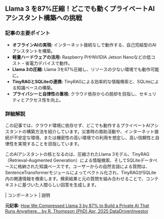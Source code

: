 ## Llama 3 を87%圧縮！どこでも動くプライベートAIアシスタント構築への挑戦

### 記事の主要ポイント

* **オフラインAIの実現:** インターネット接続なしで動作する、自己完結型のAIアシスタントを構築。
* **軽量ハードウェアの活用:** Raspberry PiやNVIDIA Jetson Nanoなどの低コスト・省電力デバイスで動作。
* **Llama 3の圧縮:** Llama 3を87%圧縮し、リソースの少ない環境でも動作可能に。
* **TinyRAGとSQLiteの連携:** TinyRAGによる効率的な情報検索と、SQLiteによる知識ベースの構築。
* **プライバシーと自律性の重視:** クラウド依存からの脱却を目指し、セキュリティとアクセス性を向上。

### 詳細解説

この記事では、クラウド環境に依存せず、どこでも動作するプライベートAIアシスタントの構築方法を紹介しています。災害時の救助活動や、インターネット接続が不安定な環境、または機密性の高い環境での利用を想定し、高い信頼性と自律性を実現することを目指しています。

このAIアシスタントの核となるのは、圧縮されたLlama 3モデル、TinyRAG（Retrieval-Augmented Generation）による情報検索、そしてSQLiteデータベースに格納された知識ベースです。ユーザーからの自然言語による質問は、SentenceTransformerモジュールによってベクトル化され、TinyRAGがSQLite内の関連情報を検索します。検索結果と元の質問を組み合わせることで、コンテキストに基づいた人間らしい回答を生成します。

| コンポーネント | 説明 

**元記事:** [How We Compressed Llama 3 by 87% to Build a Private AI That Runs Anywhere… by R. Thompson (PhD) Apr, 2025 DataDrivenInvestor](https://medium.datadriveninvestor.com/how-we-compressed-llama-3-by-87-to-build-a-private-ai-that-runs-anywhere-dd99a3f922f0?source=rss----32881626c9c9---4)